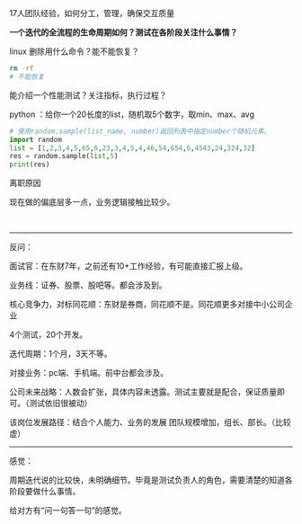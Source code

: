 17人团队经验，如何分工，管理，确保交互质量

**一个迭代的全流程的生命周期如何？测试在各阶段关注什么事情？**

linux 删除用什么命令？能不能恢复？

```sh
rm -rf 
# 不能恢复
```

能介绍一个性能测试？关注指标，执行过程？

python ：给你一个20长度的list，随机取5个数字，取min、max、avg

```python
# 使用random.sample(list_name, number)返回列表中指定number个随机元素。
import random
list = [1,2,3,4,5,65,6,23,3,4,5,4,46,54,654,6,4543,24,324,32]
res = random.sample(list,5)
print(res)
```

离职原因

现在做的偏底层多一点，业务逻辑接触比较少。

<br/>

---

反问：

面试官：在东财7年，之前还有10+工作经验，有可能直接汇报上级。

业务线：证券、股票、股吧等。都会涉及到。

核心竞争力，对标同花顺：东财是券商，同花顺不是。同花顺更多对接中小公司企业

4个测试，20个开发。

迭代周期：1个月，3天不等。

对接业务：pc端、手机端。前中台都会涉及。

公司未来战略：人数会扩张，具体内容未透露。测试主要就是配合，保证质量即可。（测试依旧很被动）

该岗位发展路径：结合个人能力、业务的发展 团队规模增加，组长、部长。（比较虚）

---

感觉：

周期迭代说的比较快，未明确细节。毕竟是测试负责人的角色，需要清楚的知道各阶段要做什么事情。

给对方有“问一句答一句”的感觉。
